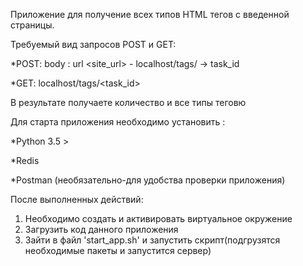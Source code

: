 Приложение для получение всех типов HTML тегов с введенной страницы.

Требуемый вид запросов POST и GET:

*POST: body : url <site_url> - localhost/tags/ -> task_id 

*GET: localhost/tags/<task_id> 

В результате получаете количество и все типы теговю

Для старта приложения необходимо установить :

*Python 3.5 >

*Redis

*Postman (необязательно-для удобства проверки приложения)

После выполненных действий:

1. Необходимо создать и активировать виртуальное окружение
2. Загрузить код данного приложения
3. Зайти в файл 'start_app.sh' и запустить скрипт(подгрузятся необходимые пакеты и запустится сервер)

